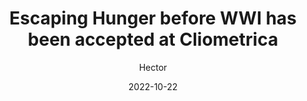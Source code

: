 ---
title: "Escaping Hunger before WWI has been accepted at Cliometrica" 
date: 2022-10-22
tags: ["news"]
author: ["Hector"]
description: "Escaping Hunger before WWI has been accepted at Cliometrica" 
summary: "Escaping Hunger before WWI has been accepted at Cliometrica" 
---